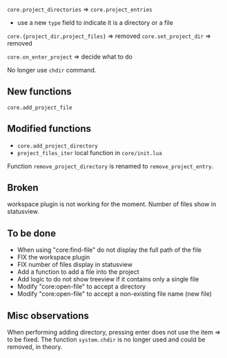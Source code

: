 
`core.project_directories` => `core.project_entries`
- use a new `type` field to indicate it is a directory or a file


`core.{project_dir,project_files}` => removed
`core.set_project_dir` => removed

`core.on_enter_project` => decide what to do

No longer use `chdir` command.

## New functions

`core.add_project_file`

## Modified functions

- `core.add_project_directory`
- `project_files_iter` local function in `core/init.lua`

Function `remove_project_directory` is renamed to `remove_project_entry`.

## Broken

workspace plugin is not working for the moment.
Number of files show in statusview.

## To be done

- When using "core:find-file" do not display the full path of the file
- FIX the workspace plugin
- FIX number of files display in statusview
- Add a function to add a file into the project
- Add logic to do not show treeview if it contains only a single file
- Modify "core:open-file" to accept a directory
- Modify "core:open-file" to accept a non-existing file name (new file)

## Misc observations

When performing adding directory, pressing enter does not use the item => to be fixed.
The function `system.chdir` is no longer used and could be removed, in theory.
